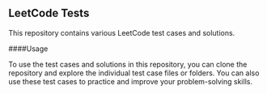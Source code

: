 ## LeetCode Tests

This repository contains various LeetCode test cases and solutions.

####Usage

To use the test cases and solutions in this repository, you can clone the repository and explore the individual test case files or folders. You can also use these test cases to practice and improve your problem-solving skills.
